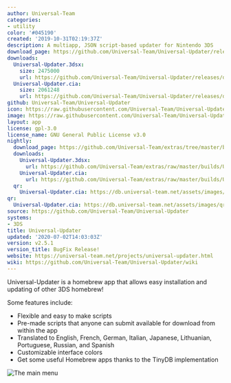 ```yaml
---
author: Universal-Team
categories:
- utility
color: '#045190'
created: '2019-10-31T02:19:37Z'
description: A multiapp, JSON script-based updater for Nintendo 3DS
download_page: https://github.com/Universal-Team/Universal-Updater/releases/tag/v2.5.1
downloads:
  Universal-Updater.3dsx:
    size: 2475000
    url: https://github.com/Universal-Team/Universal-Updater/releases/download/v2.5.1/Universal-Updater.3dsx
  Universal-Updater.cia:
    size: 2061248
    url: https://github.com/Universal-Team/Universal-Updater/releases/download/v2.5.1/Universal-Updater.cia
github: Universal-Team/Universal-Updater
icon: https://raw.githubusercontent.com/Universal-Team/Universal-Updater/master/app/icon.png
image: https://raw.githubusercontent.com/Universal-Team/Universal-Updater/master/app/banner.png
layout: app
license: gpl-3.0
license_name: GNU General Public License v3.0
nightly:
  download_page: https://github.com/Universal-Team/extras/tree/master/builds/Universal-Updater
  downloads:
    Universal-Updater.3dsx:
      url: https://github.com/Universal-Team/extras/raw/master/builds/Universal-Updater/Universal-Updater.3dsx
    Universal-Updater.cia:
      url: https://github.com/Universal-Team/extras/raw/master/builds/Universal-Updater/Universal-Updater.cia
  qr:
    Universal-Updater.cia: https://db.universal-team.net/assets/images/qr/nightly/universal-updater.cia.png
qr:
  Universal-Updater.cia: https://db.universal-team.net/assets/images/qr/universal-updater.cia.png
source: https://github.com/Universal-Team/Universal-Updater
systems:
- 3DS
title: Universal-Updater
updated: '2020-07-02T14:03:03Z'
version: v2.5.1
version_title: BugFix Release!
website: https://universal-team.net/projects/universal-updater.html
wiki: https://github.com/Universal-Team/Universal-Updater/wiki
---
```

Universal-Updater is a homebrew app that allows easy installation and updating of other 3DS homebrew!

Some features include:
- Flexible and easy to make scripts
- Pre-made scripts that anyone can submit available for download from within the app
- Translated to English, French, German, Italian, Japanese, Lithuanian, Portuguese, Russian, and Spanish
- Customizable interface colors
- Get some useful Homebrew apps thanks to the TinyDB implementation

![The main menu](https://universal-team.net/images/universal-updater/mainMenu.png)
